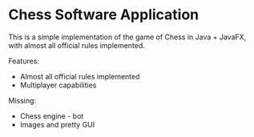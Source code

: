 # Chess Software Application

This is a simple implementation of the game of Chess in Java + JavaFX, with almost all official rules implemented. 

Features:
- Almost all official rules implemented
- Multiplayer capabilities 

Missing:
- Chess engine - bot
- Images and pretty GUI
